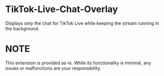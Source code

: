 # TikTok-Live-Chat-Overlay
Displays only the chat for TikTok Live while keeping the stream running in the background.

# NOTE
This extension is provided as-is. While its functionality is minimal, any issues or malfunctions are your responsibility. 